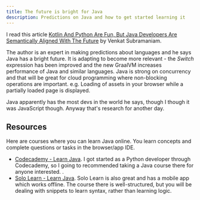 ```yaml
---
title: The future is bright for Java
description: Predictions on Java and how to get started learning it
---
```


I read this article [Kotlin And Python Are Fun, But Java Developers Are Semantically Aligned With The Future](https://www.forbes.com/sites/oracle/2019/07/01/venkat-subramaniam-kotlin-and-python-are-fun-but-java-developers-are-semantically-aligned--with-the-future/) by Venkat Subramaniam.

The author is an expert in making predictions about languages and he says Java has a bright future. It is adapting to become more relevant - the _Switch_ expression has been improved and the new GraalVM increases performance of Java and similar languages. Java is strong on concurrency and that will be great for cloud programming where non-blocking operations are important. e.g. Loading of assets in your browser while a partially loaded page is displayed.

Java apparently has the most devs in the world he says, though I though it was JavaScript though. Anyway that's research for another day.

## Resources

Here are courses where you can learn Java online. You learn concepts and complete questions or tasks in the browser/app IDE.

- [Codecademy - Learn Java](https://www.codecademy.com/learn/learn-java). I got started as a Python developer through Codecademy, so I going to recommended taking a Java course there for anyone interested. . 
- [Solo Learn - Learn Java](https://www.sololearn.com/Course/Java/). Solo Learn is also great and has a mobile app which works offline. The course there is well-structured, but you will be dealing with snippets to learn syntax, rather than learning logic. 
